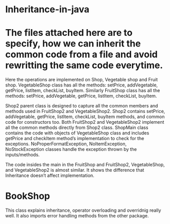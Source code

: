 # Inheritance-in-java
# The files attached here are to specify, how we can inherit the common code from a file and avoid rewritting the same code everytime.
Here the operations are implemented on Shop, Vegetable shop and Fruit shop.
VegetableShop class has all the methods: setPrice, addVegetable, getPrice, listItem, checkList, buyItem.
Similarly FruitShop class has all the methods: setPrice, addVegetable, getPrice, listItem, checkList, buyItem.

Shop2 parent class is designed to capture all the common members and methods used in FruitShop2 and VegetableShop2. Shop2 contains setPrice, addVegetable, getPrice, listItem, checkList, buyItem methods, and common code for constructors too. Both FruitShop2 and VegetableShop2 implement all the common methods directly from Shop2 class.
ShopMain class contains the code with objects of VegetableShop class and includes getPrice and checkItem method’s implementation to check for the exceptions.
NoProperFormatException, NoItemException, NoStockException classes handle the exception thrown by the inputs/methods.

The code insides the main in the FruitShop and FruitShop2,  VegetableShop, and  VegetableShop2 is almost similar. It shows the difference that Inheritance doesn’t affect implementation.

# BookShop
This class explains inheritance, operator overloading and overridnig really well. It also imports error handling methods from the other package.
